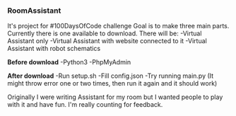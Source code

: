 ### RoomAssistant
It's project for #100DaysOfCode challenge
Goal is to make three main parts. Currently there is one available to download.
There will be:
-Virtual Assistant only
-Virtual Assistant with website connected to it
-Virtual Assistant with robot schematics


**Before download**
-Python3
-PhpMyAdmin


 **After download**
 -Run setup.sh
 -Fill config.json
 -Try running main.py (It might throw error one or two times, then run it again and it should work)

Originally I were writing Assistant for my room but I wanted people to play with it
and have fun. I'm really counting for feedback.
